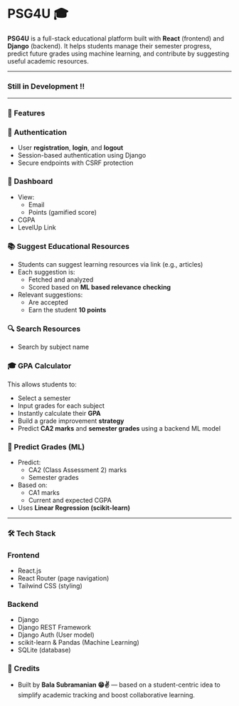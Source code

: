 # PSG4U 🎓

**PSG4U** is a full-stack educational platform built with **React** (frontend) and **Django** (backend). It helps students manage their semester progress, predict future grades using machine learning, and contribute by suggesting useful academic resources.

---

### Still in Development ‼️

---

### 🌟 Features

### 🔐 Authentication
- User **registration**, **login**, and **logout**
- Session-based authentication using Django
- Secure endpoints with CSRF protection

### 👤 Dashboard
- View:
  - Email
  - Points (gamified score)
- CGPA
- LevelUp Link

### 📚 Suggest Educational Resources
- Students can suggest learning resources via link (e.g., articles)
- Each suggestion is:
  - Fetched and analyzed
  - Scored based on **ML based relevance checking**
- Relevant suggestions:
  - Are accepted
  - Earn the student **10 points**

### 🔍 Search Resources
- Search by subject name

### 🎓 GPA Calculator

This allows students to:

- Select a semester
- Input grades for each subject
- Instantly calculate their **GPA**
- Build a grade improvement **strategy**
- Predict **CA2 marks** and **semester grades** using a backend ML model

### 🧠 Predict Grades (ML)
- Predict:
  - CA2 (Class Assessment 2) marks
  - Semester grades
- Based on:
  - CA1 marks
  - Current and expected CGPA
- Uses **Linear Regression (scikit-learn)** 

---

### 🛠️ Tech Stack

### Frontend
- React.js
- React Router (page navigation)
- Tailwind CSS (styling)

### Backend
- Django
- Django REST Framework
- Django Auth (User model)
- scikit-learn & Pandas (Machine Learning)
- SQLite  (database)


### 🙌 Credits
- Built by **Bala Subramanian 😁✌️** — based on a student-centric idea to simplify academic tracking and boost collaborative learning.

